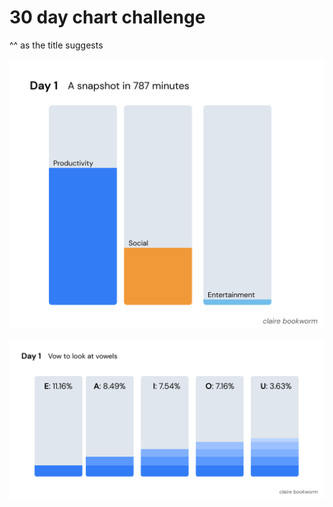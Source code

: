 # 30 day chart challenge
^^ as the title suggests

<img src="https://github.com/ClaireBookworm/30daychartchallenge/blob/main/day1-parttowhole.png" alt="day 1 screentime" width="800"/>

![Day 1](https://github.com/ClaireBookworm/30daychartchallenge/blob/main/day1-vowels-claire.png)
